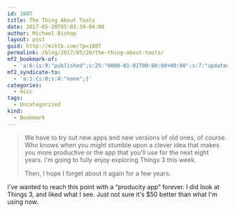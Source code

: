 ```yaml
---
id: 1807
title: The Thing About Tools
date: 2017-05-20T05:03:39-04:00
author: Michael Bishop
layout: post
guid: http://miklb.com/?p=1807
permalink: /blog/2017/05/20/the-thing-about-tools/
mf2_bookmark-of:
  - 'a:6:{s:9:"published";s:25:"0000-01-01T00:00:00+00:00";s:7:"updated";s:25:"0000-01-01T00:00:00+00:00";s:4:"name";s:21:"The Thing About Tools";s:8:"category";a:1:{i:0;s:0:"";}s:11:"publication";s:16:"superyesmore.com";s:3:"url";s:79:"https://superyesmore.com/the-thing-about-tools-da0b607ceaf177d0c4d0c0d30e44b567";}'
mf2_syndicate-to:
  - 'a:1:{i:0;s:4:"none";}'
categories:
  - misc
tags:
  - Uncategorized
kind:
  - Bookmark
---
```

> We have to try out new apps and new versions of old ones, of course. Who knows when you might stumble upon a clever idea that makes you more productive or the app that you'll use for the next eight years. I'm going to fully enjoy exploring Things 3 this week.
> 
> Then, I hope I forget about it again for a few years.

I've wanted to reach this point with a “producity app” forever. I did look at Things 3, and liked what I see. Just not sure it's $50 better than what I'm using now.